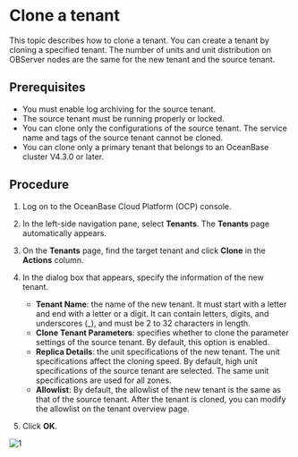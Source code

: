 # Clone a tenant

This topic describes how to clone a tenant. You can create a tenant by cloning a specified tenant. The number of units and unit distribution on OBServer nodes are the same for the new tenant and the source tenant.

## Prerequisites

* You must enable log archiving for the source tenant.
* The source tenant must be running properly or locked.
* You can clone only the configurations of the source tenant. The service name and tags of the source tenant cannot be cloned.
* You can clone only a primary tenant that belongs to an OceanBase cluster V4.3.0 or later.

## Procedure

1. Log on to the OceanBase Cloud Platform (OCP) console.

2. In the left-side navigation pane, select **Tenants**. The **Tenants** page automatically appears.

3. On the **Tenants** page, find the target tenant and click **Clone** in the **Actions** column.

4. In the dialog box that appears, specify the information of the new tenant.

    * **Tenant Name**: the name of the new tenant. It must start with a letter and end with a letter or a digit. It can contain letters, digits, and underscores (_), and must be 2 to 32 characters in length.
    * **Clone Tenant Parameters**: specifies whether to clone the parameter settings of the source tenant. By default, this option is enabled.
    * **Replica Details**: the unit specifications of the new tenant. The unit specifications affect the cloning speed. By default, high unit specifications of the source tenant are selected. The same unit specifications are used for all zones.
    * **Allowlist**: By default, the allowlist of the new tenant is the same as that of the source tenant. After the tenant is cloned, you can modify the allowlist on the tenant overview page.

5. Click **OK**.

![1](https://obbusiness-private.oss-cn-shanghai.aliyuncs.com/doc/img/ocp/432/clone-tenant.png)
